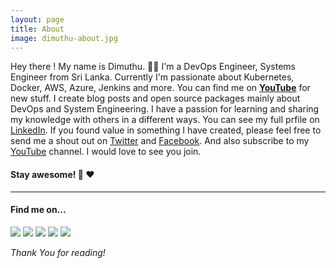```yaml
---
layout: page
title: About
image: dimuthu-about.jpg
---
```


Hey there ! 
My name is Dimuthu. 👋🤓
I'm a DevOps Engineer, Systems Engineer from Sri Lanka. Currently I'm passionate about Kubernetes, Docker, AWS, Azure, Jenkins and more. You can find me on **<a href="https://www.youtube.com/channel/UCovlVsoRVItner26ZJPBjmQ" target="_blank">YouTube</a>** for new stuff.
I create blog posts and open source packages mainly about DevOps and System Engineering. I have a passion for learning and sharing my knowledge with others in a different ways. You can see my full prfile on <a href="https://www.linkedin.com/in/dimuthu-daundasekara-2b002271/" target="_blank">LinkedIn</a>. If you found value in something I have created, please feel free to send me a shout out on <a href="https://twitter.com/dimuit86" target="_blank">Twitter</a> and <a href="https://www.facebook.com/dimuit86/" target="_blank">Facebook</a>. And also subscribe to my <a href="https://www.youtube.com/channel/UCovlVsoRVItner26ZJPBjmQ" target="_blank">YouTube</a> channel. I would love to see you join.
#### **Stay awesome!** :heartbeat: :heart:

***

#### Find me on...

![]({{site.baseurl}}/images/pages/soical-icons/youtube.png)
![]({{site.baseurl}}/images/pages/soical-icons/facebook.png)
![]({{site.baseurl}}/images/pages/soical-icons/linkedin.png)
![]({{site.baseurl}}/images/pages/soical-icons/instagram.png)
![]({{site.baseurl}}/images/pages/soical-icons/twitter.png)

*Thank You for reading!*


